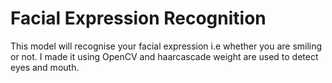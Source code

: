 # Facial Expression Recognition

This model will recognise your facial expression i.e whether you are smiling or not. I made it using OpenCV and haarcascade weight are used to detect eyes and mouth.
